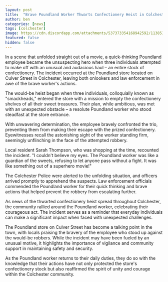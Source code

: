 ```yaml
---
layout: post
title:  "Brave Poundland Worker Thwarts Confectionery Heist in Colchester Store"
author: ben
categories: [news]
tags: [colchester]
image: https://cdn.discordapp.com/attachments/537373354168942592/1138515344122712084/23957519-6a90-47c6-92df-5ffe3345bf31_image_jpeg2.jpg
featured: false
hidden: false
---
```


In a scene that unfolded straight out of a movie, a quick-thinking Poundland employee became the unsuspecting hero when three individuals attempted to make off with an unusual and audacious haul – an entire stock of confectionery. The incident occurred at the Poundland store located on Culver Street in Colchester, leaving both onlookers and law enforcement in awe of the brave worker's actions.

The would-be heist began when three individuals, colloquially known as "smackheads," entered the store with a mission to empty the confectionery shelves of all their sweet treasures. Their plan, while ambitious, was met with an unexpected obstacle – a resolute Poundland worker who stood steadfast at the store entrance.

With unwavering determination, the employee bravely confronted the trio, preventing them from making their escape with the prized confectionery. Eyewitnesses recall the astonishing sight of the worker standing firm, seemingly unflinching in the face of the attempted robbery.

Local resident Sarah Thompson, who was shopping at the time, recounted the incident. "I couldn't believe my eyes. The Poundland worker was like a guardian of the sweets, refusing to let anyone pass without a fight. It was like something out of a superhero movie!"

The Colchester Police were alerted to the unfolding situation, and officers arrived promptly to apprehend the suspects. Law enforcement officials commended the Poundland worker for their quick thinking and brave actions that helped prevent the robbery from escalating further.

As news of the thwarted confectionery heist spread throughout Colchester, the community rallied around the Poundland worker, celebrating their courageous act. The incident serves as a reminder that everyday individuals can make a significant impact when faced with unexpected challenges.

The Poundland store on Culver Street has become a talking point in the town, with locals praising the bravery of the employee who stood up against the would-be robbers. While the incident may have been fueled by an unusual motive, it highlights the importance of vigilance and community support in maintaining safety and security.

As the Poundland worker returns to their daily duties, they do so with the knowledge that their actions have not only protected the store's confectionery stock but also reaffirmed the spirit of unity and courage within the Colchester community.

